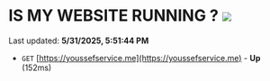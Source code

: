 # IS MY WEBSITE RUNNING ? [![](https://img.shields.io/static/v1?label=Sponsor&message=%E2%9D%A4&logo=GitHub&color=%23fe8e86)](https://github.com/sponsors/Youssef-Lehmam)

Last updated: **5/31/2025, 5:51:44 PM**

- `GET` [https://youssefservice.me](https://youssefservice.me) - **Up** (152ms)
